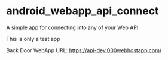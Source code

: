 # android_webapp_api_connect

A simple app for connecting into any of your Web API

This is only a test app

Back Door WebApp URL: https://api-dev.000webhostapp.com/
